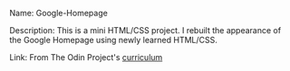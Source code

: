 Name:
Google-Homepage

Description:
This is a mini HTML/CSS project. I rebuilt the appearance of the Google Homepage using newly learned HTML/CSS.

Link:
From The Odin Project's [curriculum](http://www.theodinproject.com/courses/web-development-101/lessons/html-css)
